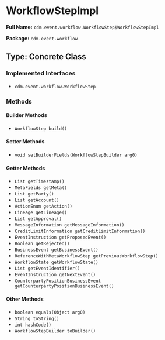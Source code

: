 # WorkflowStepImpl

**Full Name:** `cdm.event.workflow.WorkflowStep$WorkflowStepImpl`

**Package:** `cdm.event.workflow`

## Type: Concrete Class

### Implemented Interfaces

- `cdm.event.workflow.WorkflowStep`

### Methods

#### Builder Methods

- `WorkflowStep build()`

#### Setter Methods

- `void setBuilderFields(WorkflowStepBuilder arg0)`

#### Getter Methods

- `List getTimestamp()`
- `MetaFields getMeta()`
- `List getParty()`
- `List getAccount()`
- `ActionEnum getAction()`
- `Lineage getLineage()`
- `List getApproval()`
- `MessageInformation getMessageInformation()`
- `CreditLimitInformation getCreditLimitInformation()`
- `EventInstruction getProposedEvent()`
- `Boolean getRejected()`
- `BusinessEvent getBusinessEvent()`
- `ReferenceWithMetaWorkflowStep getPreviousWorkflowStep()`
- `WorkflowState getWorkflowState()`
- `List getEventIdentifier()`
- `EventInstruction getNextEvent()`
- `CounterpartyPositionBusinessEvent getCounterpartyPositionBusinessEvent()`

#### Other Methods

- `boolean equals(Object arg0)`
- `String toString()`
- `int hashCode()`
- `WorkflowStepBuilder toBuilder()`

